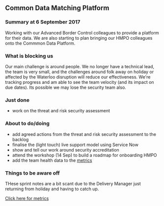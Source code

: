 ## Common Data Matching Platform

### Summary at 6 September  2017
Working with our Advanced Border Control colleagues to provide a platform for their data.
We are also starting to plan bringing our HMPO colleagues onto the Commmon Data Platform.

### What is blocking us
Our main challenge is around people. We no longer have a technical lead, the team is very small, and the challenges around folk away on holiday or affected by the Waterloo disruption will reduce our effectiveness. We're tracking progress and am able to see the team velocity (and its impact on due dates). Its possible we may lose the security team also.

### Just done
- work on the threat and risk security assessment

### About to do/doing
- add agreed actions from the threat and risk security assessment to the backlog
- finalise the (light touch) live support model using Service Now
- show and tell our work around security accreditation
- attend the workshop (14 Sep) to build a roadmap for onboarding HMPO
- add the team health data to the [metrics](metrics.html)

### Things to be aware off
THese sprint notes are a bit scant due to the Delivery Manager just returning from holiday and having to catch up.

[Click here for metrics](metrics.html)

